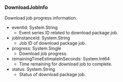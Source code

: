 ### DownloadJobInfo
Download job progress information.

- eventId: System.String
  - Event series ID related to download package job.
- jobInstanceId: System.String
  - Job ID of download package job.
- progress: System.Single
  - Download job progress.
- remainingTimeEstimateInSeconds: System.Int64
  - Time remaining for download job to complete.
- status: System.String
  - Status of download package job.
